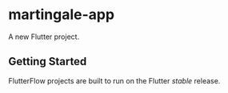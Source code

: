 # martingale-app

A new Flutter project.

## Getting Started

FlutterFlow projects are built to run on the Flutter _stable_ release.
